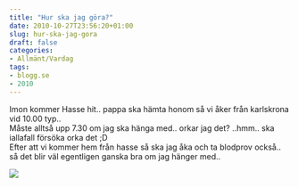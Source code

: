 ```yaml
---
title: "Hur ska jag göra?"
date: 2010-10-27T23:56:20+01:00
slug: hur-ska-jag-gora
draft: false
categories:
- Allmänt/Vardag
tags:
- blogg.se
- 2010
---
```

Imon kommer Hasse hit.. pappa ska hämta honom så vi åker från karlskrona vid 10.00 typ..  
Måste alltså upp 7.30 om jag ska hänga med.. orkar jag det? ..hmm.. ska iallafall försöka orka det ;D  
Efter att vi kommer hem från hasse så ska jag åka och ta blodprov också.. så det blir väl egentligen ganska bra om jag hänger med..  
  
  
![](/assets/images/blogg.se/dsc01713_114271722.jpg)